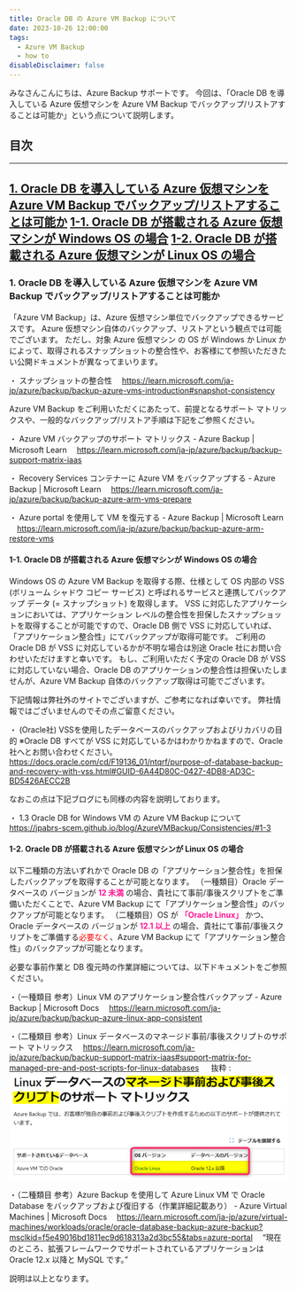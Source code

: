 ```yaml
---
title: Oracle DB の Azure VM Backup について
date: 2023-10-26 12:00:00
tags:
  - Azure VM Backup
  - how to
disableDisclaimer: false
---
```


<!-- more -->
みなさんこんにちは、Azure Backup サポートです。
今回は、「Oracle DB を導入している Azure 仮想マシンを Azure VM Backup でバックアップ/リストアすることは可能か」という点について説明します。

## 目次
-----------------------------------------------------------
[1. Oracle DB を導入している Azure 仮想マシンを Azure VM Backup でバックアップ/リストアすることは可能か](#1)
[1-1. Oracle DB が搭載される Azure 仮想マシンが Windows OS の場合](#1-1)
[1-2. Oracle DB が搭載される Azure 仮想マシンが Linux OS の場合](#1-2)
-----------------------------------------------------------

### <a id="1"></a>1. Oracle DB を導入している Azure 仮想マシンを Azure VM Backup でバックアップ/リストアすることは可能か
「Azure VM Backup」は、Azure 仮想マシン単位でバックアップできるサービスです。
Azure 仮想マシン自体のバックアップ、リストアという観点では可能でございます。
ただし、対象 Azure 仮想マシン の OS が Windows か Linux かによって、取得されるスナップショットの整合性や、お客様にて参照いただきたい公開ドキュメントが異なってまいります。

・ スナップショットの整合性
　https://learn.microsoft.com/ja-jp/azure/backup/backup-azure-vms-introduction#snapshot-consistency

Azure VM Backup をご利用いただくにあたって、前提となるサポート マトリックスや、一般的なバックアップ/リストア手順は下記をご参照ください。

・ Azure VM バックアップのサポート マトリックス - Azure Backup | Microsoft Learn
　https://learn.microsoft.com/ja-jp/azure/backup/backup-support-matrix-iaas

・ Recovery Services コンテナーに Azure VM をバックアップする - Azure Backup | Microsoft Learn
　https://learn.microsoft.com/ja-jp/azure/backup/backup-azure-arm-vms-prepare

・ Azure portal を使用して VM を復元する - Azure Backup | Microsoft Learn
　https://learn.microsoft.com/ja-jp/azure/backup/backup-azure-arm-restore-vms


#### <a id="1-1"></a>1-1. Oracle DB が搭載される Azure 仮想マシンが Windows OS の場合
Windows OS の Azure VM Backup を取得する際、仕様として OS 内部の VSS (ボリューム シャドウ コピー サービス) と呼ばれるサービスと連携してバックアップ データ (= スナップショット) を取得します。
VSS に対応したアプリケーションにおいては、アプリケーション レベルの整合性を担保したスナップショットを取得することが可能ですので、Oracle DB 側で VSS に対応していれば、「アプリケーション整合性」にてバックアップが取得可能です。
ご利用の Oracle DB が VSS に対応しているかが不明な場合は別途 Oracle 社にお問い合わせいただけますと幸いです。
もし、ご利用いただく予定の Oracle DB が VSS に対応していない場合、Oracle DB のアプリケーションの整合性は担保いたしませんが、Azure VM Backup 自体のバックアップ取得は可能でございます。

下記情報は弊社外のサイトでございますが、ご参考になれば幸いです。
弊社情報ではございませんのでその点ご留意ください。

・ (Oracle社) VSSを使用したデータベースのバックアップおよびリカバリの目的
  ※Oracle DB すべてが VSS に対応しているかはわかりかねますので、Oracle 社へとお問い合わせください。
　https://docs.oracle.com/cd/F19136_01/ntqrf/purpose-of-database-backup-and-recovery-with-vss.html#GUID-6A44D80C-0427-4DB8-AD3C-BD5426AECC2B

なおこの点は下記ブログにも同様の内容を説明しております。

・ 1.3 Oracle DB for Windows VM の Azure VM Backup について
　https://jpabrs-scem.github.io/blog/AzureVMBackup/Consistencies/#1-3


#### <a id="1-2"></a>1-2. Oracle DB が搭載される Azure 仮想マシンが Linux OS の場合
以下二種類の方法いずれかで Oracle DB の「アプリケーション整合性」を担保したバックアップを取得することが可能となります。
 （一種類目）Oracle データベースの バージョンが **<font color="DeepPink">12 未満</font>** の場合、貴社にて事前/事後スクリプトをご準備いただくことで、Azure VM Backup にて「アプリケーション整合性」のバックアップが可能となります。
 （二種類目）OS が **<font color="DeepPink">「Oracle Linux」</font>** かつ、Oracle データベースの バージョンが **<font color="DeepPink">12.1 以上</font>** の場合、貴社にて事前/事後スクリプトをご準備する<span style="color: red; ">必要なく</span>、Azure VM Backup にて「アプリケーション整合性」のバックアップが可能となります。
 
 必要な事前作業と DB 復元時の作業詳細については、以下ドキュメントをご参照ください。

・（一種類目 参考）Linux VM のアプリケーション整合性バックアップ - Azure Backup | Microsoft Docs
　https://learn.microsoft.com/ja-jp/azure/backup/backup-azure-linux-app-consistent
 
・（二種類目 参考）Linux データベースのマネージド事前/事後スクリプトのサポート マトリックス
　https://learn.microsoft.com/ja-jp/azure/backup/backup-support-matrix-iaas#support-matrix-for-managed-pre-and-post-scripts-for-linux-databases
　 抜粋 :
![](./Oracle_vm_backup/support-matrix-for-managed-pre-and-post-scripts-for-linux-databases.png)

・（二種類目 参考）Azure Backup を使用して Azure Linux VM で Oracle Database をバックアップおよび復旧する（作業詳細記載あり） - Azure Virtual Machines | Microsoft Docs
　https://learn.microsoft.com/ja-jp/azure/virtual-machines/workloads/oracle/oracle-database-backup-azure-backup?msclkid=f5e49016bd1811ec9d618313a2d3bc55&tabs=azure-portal
　“現在のところ、拡張フレームワークでサポートされているアプリケーションは Oracle 12.x 以降と MySQL です。”


説明は以上となります。